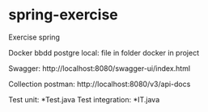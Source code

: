 # spring-exercise
Exercise spring

Docker bbdd postgre local: file in folder docker in project

Swagger: http://localhost:8080/swagger-ui/index.html

Collection postman: http://localhost:8080/v3/api-docs

Test unit: *Test.java
Test integration: *IT.java
